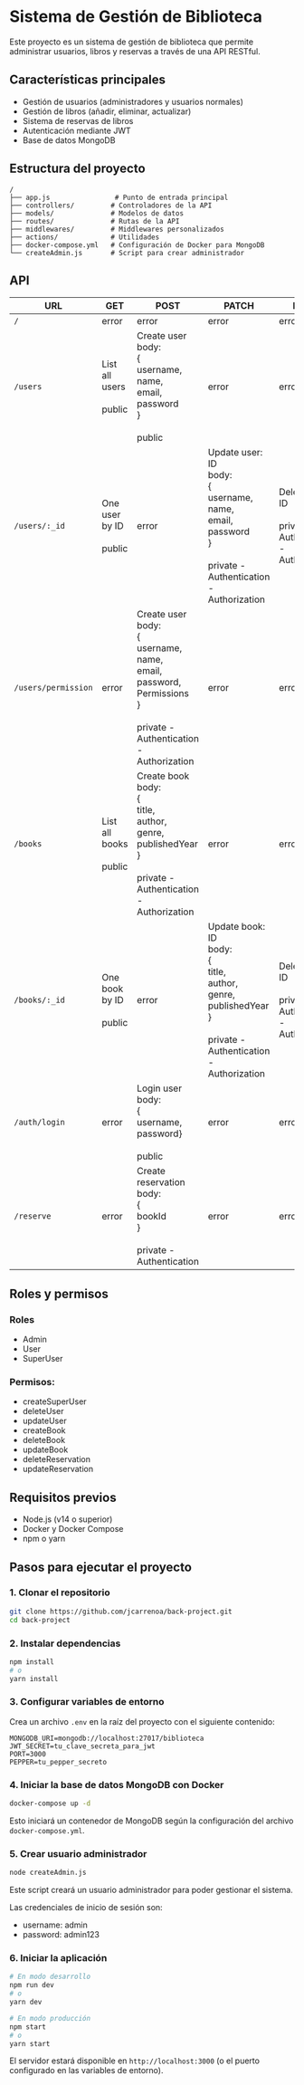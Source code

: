 # Sistema de Gestión de Biblioteca

Este proyecto es un sistema de gestión de biblioteca que permite administrar usuarios, libros y reservas a través de una API RESTful.

## Características principales

- Gestión de usuarios (administradores y usuarios normales)
- Gestión de libros (añadir, eliminar, actualizar)
- Sistema de reservas de libros
- Autenticación mediante JWT
- Base de datos MongoDB

## Estructura del proyecto

```
/
├── app.js                # Punto de entrada principal
├── controllers/         # Controladores de la API
├── models/              # Modelos de datos
├── routes/              # Rutas de la API
├── middlewares/         # Middlewares personalizados
├── actions/             # Utilidades
├── docker-compose.yml   # Configuración de Docker para MongoDB
└── createAdmin.js       # Script para crear administrador
```

## API

| URL | GET | POST | PATCH | DELETE |
|-----|-----|------|-----|--------|
| `/` | error | error | error | error |
| `/users` | List all users <br><br>public | Create user<br>body:<br>{<br>  username,<br>   name,<br>    email,<br> password<br>}<br><br>public | error | error |
| `/users/:_id` | One user by ID <br><br>public | error |  Update user: ID<br>body:<br>{<br>    username,<br>   name,<br>   email,<br>  password<br>}<br><br>private - Authentication \- Authorization | Delete user: ID<br><br>private - Authentication \- Authorization |
| `/users/permission` | error | Create user<br>body:<br>{<br>    username,<br>   name,<br>   email,<br>  password,<br>  Permissions<br>}<br><br>private - Authentication \- Authorization | error | error |
| `/books` | List all books <br><br>public | Create book<br>body:<br>{<br>  title,<br>    author,<br> genre,<br>   publishedYear<br>}<br><br>private - Authentication \- Authorization | error | error |
| `/books/:_id` | One book by ID <br><br>public | error | Update book: ID <br>body:<br>{<br>    title,<br>    author,<br> genre,<br>   publishedYear<br>}<br><br>private - Authentication \- Authorization| Delete book: ID<br><br>private - Authentication \- Authorization |
| `/auth/login` | error | Login user<br>body:<br>{<br>  username,<br>   password}<br><br>public| error | error |
| `/reserve` | error | Create reservation<br>body:<br>{<br> bookId<br>}<br><br>private - Authentication | error | error |

## Roles y permisos

### Roles
- Admin
- User
- SuperUser

### Permisos:
- createSuperUser
- deleteUser
- updateUser
- createBook
- deleteBook
- updateBook
- deleteReservation
- updateReservation

## Requisitos previos

- Node.js (v14 o superior)
- Docker y Docker Compose
- npm o yarn

## Pasos para ejecutar el proyecto

### 1. Clonar el repositorio

```bash
git clone https://github.com/jcarrenoa/back-project.git
cd back-project
```

### 2. Instalar dependencias

```bash
npm install
# o
yarn install
```

### 3. Configurar variables de entorno

Crea un archivo `.env` en la raíz del proyecto con el siguiente contenido:

```
MONGODB_URI=mongodb://localhost:27017/biblioteca
JWT_SECRET=tu_clave_secreta_para_jwt
PORT=3000
PEPPER=tu_pepper_secreto
```

### 4. Iniciar la base de datos MongoDB con Docker

```bash
docker-compose up -d
```

Esto iniciará un contenedor de MongoDB según la configuración del archivo `docker-compose.yml`.

### 5. Crear usuario administrador

```bash
node createAdmin.js
```

Este script creará un usuario administrador para poder gestionar el sistema.

Las credenciales de inicio de sesión son:
- username: admin
- password: admin123

### 6. Iniciar la aplicación

```bash
# En modo desarrollo
npm run dev
# o
yarn dev

# En modo producción
npm start
# o
yarn start
```

El servidor estará disponible en `http://localhost:3000` (o el puerto configurado en las variables de entorno).